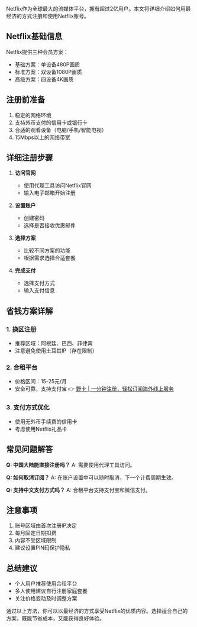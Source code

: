Netflix作为全球最大的流媒体平台，拥有超过2亿用户。本文将详细介绍如何用最经济的方式注册和使用Netflix账号。

## Netflix基础信息

Netflix提供三种会员方案：
- 基础方案：单设备480P画质
- 标准方案：双设备1080P画质
- 高级方案：四设备4K画质

## 注册前准备

1. 稳定的网络环境
2. 支持外币支付的信用卡或银行卡
3. 合适的观看设备（电脑/手机/智能电视）
4. 15Mbps以上的网络带宽

## 详细注册步骤

1. **访问官网**
   - 使用代理工具访问Netflix官网
   - 输入电子邮箱开始注册

2. **设置账户**
   - 创建密码
   - 选择是否接收优惠邮件

3. **选择方案**
   - 比较不同方案的功能
   - 根据需求选择合适套餐

4. **完成支付**
   - 选择支付方式
   - 输入支付信息

## 省钱方案详解

### 1. 换区注册
- 推荐区域：阿根廷、巴西、菲律宾
- 注意避免使用土耳其IP（存在限制）

### 2. 合租平台
- 价格区间：15-25元/月
- 安全可靠，支持支付宝
👉 [野卡 | 一分钟注册，轻松订阅海外线上服务](https://bit.ly/bewildcard)

### 3. 支付方式优化
- 使用无外币手续费的信用卡
- 考虑使用Netflix礼品卡

## 常见问题解答

**Q: 中国大陆能直接注册吗？**
A: 需要使用代理工具访问。

**Q: 如何取消订阅？**
A: 在账户设置中可以随时取消，下一个计费周期生效。

**Q: 支持中文支付方式吗？**
A: 合租平台支持支付宝和微信支付。

## 注意事项

1. 账号区域由首次注册IP决定
2. 每月固定日期扣费
3. 内容不受区域限制
4. 建议设置PIN码保护隐私

## 总结建议

- 个人用户推荐使用合租平台
- 多人使用建议自行注册家庭套餐
- 关注价格变动及时调整方案

通过以上方法，你可以以最经济的方式享受Netflix的优质内容。选择适合自己的方案，既能节省成本，又能获得良好体验。